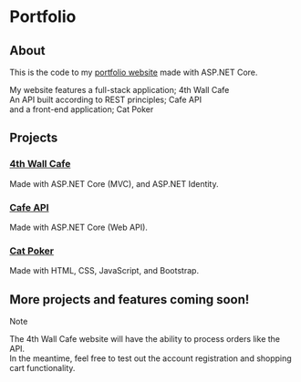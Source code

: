 # Portfolio

## About
This is the code to my [portfolio website](https://www.jmarcello.dev/) made with ASP.NET Core.

My website features a full-stack application; 4th Wall Cafe<br>
An API built according to REST principles; Cafe API<br>
and a front-end application; Cat Poker<br>

## Projects

### [4th Wall Cafe](https://www.jmarcello.dev/Cafe/)
Made with ASP.NET Core (MVC), and ASP.NET Identity.

### [Cafe API](https://www.jmarcello.dev/Cafe/OrderAPI/)
Made with ASP.NET Core (Web API).

### [Cat Poker](https://www.jmarcello.dev/cat-poker/index.html)
Made with HTML, CSS, JavaScript, and Bootstrap.

## More projects and features coming soon!

>[!NOTE]
>The 4th Wall Cafe website will have the ability to process orders like the API.<br>
In the meantime, feel free to test out the account registration and shopping cart functionality.
